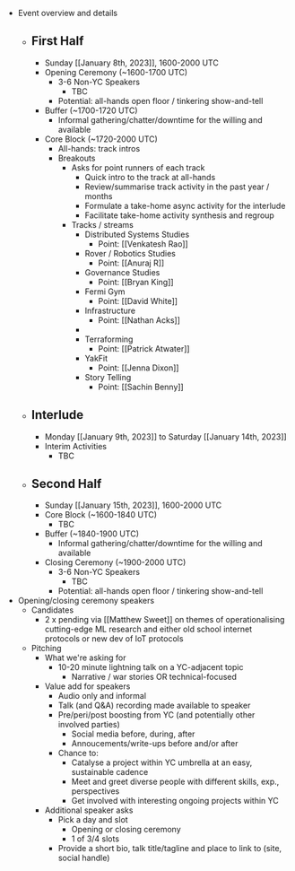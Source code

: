 - Event overview and details
    - ## First Half
        - Sunday [[January 8th, 2023]], 1600-2000 UTC
        - Opening Ceremony (~1600-1700 UTC)
            - 3-6 Non-YC Speakers
                - TBC
            - Potential: all-hands open floor / tinkering show-and-tell
        - Buffer (~1700-1720 UTC)
            - Informal gathering/chatter/downtime for the willing and available
        - Core Block (~1720-2000 UTC)
            - All-hands: track intros
            - Breakouts
                - Asks for point runners of each track
                    - Quick intro to the track at all-hands
                    - Review/summarise track activity in the past year / months
                    - Formulate a take-home async activity for the interlude
                    - Facilitate take-home activity synthesis and regroup
                - Tracks / streams
                    - Distributed Systems Studies
                        - Point: [[Venkatesh Rao]]
                    - Rover / Robotics Studies
                        - Point: [[Anuraj R]]
                    - Governance Studies
                        - Point: [[Bryan King]]
                    - Fermi Gym
                        - Point: [[David White]]
                    - Infrastructure
                        - Point: [[Nathan Acks]]
                    - 
                    - Terraforming
                        - Point: [[Patrick Atwater]]
                    - YakFit
                        - Point: [[Jenna Dixon]]
                    - Story Telling
                        - Point: [[Sachin Benny]]
    - ## Interlude
        - Monday [[January 9th, 2023]] to Saturday [[January 14th, 2023]]
        - Interim Activities
            - TBC
    - ## Second Half
        - Sunday [[January 15th, 2023]], 1600-2000 UTC
        - Core Block (~1600-1840 UTC)
            - TBC
        - Buffer (~1840-1900 UTC)
            - Informal gathering/chatter/downtime for the willing and available
        - Closing Ceremony (~1900-2000 UTC)
            - 3-6 Non-YC Speakers
                - TBC
            - Potential: all-hands open floor / tinkering show-and-tell
- Opening/closing ceremony speakers
    - Candidates
        - 2 x pending via [[Matthew Sweet]] on themes of operationalising cutting-edge ML research and either old school internet protocols or new dev of IoT protocols
    - Pitching
        - What we're asking for
            - 10-20 minute lightning talk on a YC-adjacent topic
                - Narrative / war stories OR technical-focused
        - Value add for speakers
            - Audio only and informal
            - Talk (and Q&A) recording made available to speaker
            - Pre/peri/post boosting from YC (and potentially other involved parties)
                - Social media before, during, after
                - Annoucements/write-ups before and/or after
            - Chance to:
                - Catalyse a project within YC umbrella at an easy, sustainable cadence
                - Meet and greet diverse people with different skills, exp., perspectives
                - Get involved with interesting ongoing projects within YC
        - Additional speaker asks
            - Pick a day and slot
                - Opening or closing ceremony
                - 1 of 3/4 slots
            - Provide a short bio, talk title/tagline and place to link to (site, social handle)
